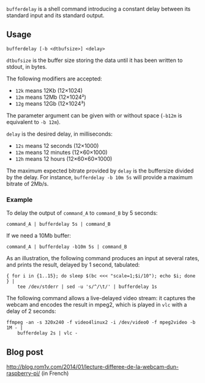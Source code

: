 `bufferdelay` is a shell command introducing a constant delay between its
standard input and its standard output.

## Usage

    bufferdelay [-b <dtbufsize>] <delay>

`dtbufsize` is the buffer size storing the data until it has been written to
stdout, in bytes.

The following modifiers are accepted:
 * `12k` means 12Kb (12×1024)
 * `12m` means 12Mb (12×1024²)
 * `12g` means 12Gb (12×1024³)

The parameter argument can be given with or without space (`-b12m` is equivalent
to `-b 12m`).

`delay` is the desired delay, in milliseconds:
 * `12s` means 12 seconds (12×1000)
 * `12m` means 12 minutes (12×60×1000)
 * `12h` means 12 hours (12×60×60×1000)

The maximum expected bitrate provided by `delay` is the buffersize divided by
the delay.  For instance, `bufferdelay -b 10m 5s` will provide a maximum bitrate
of 2Mb/s.

### Example

To delay the output of `command_A` to `command_B` by 5 seconds:

    command_A | bufferdelay 5s | command_B

If we need a 10Mb buffer:

    command_A | bufferdelay -b10m 5s | command_B

As an illustration, the following command produces an input at several rates,
and prints the result, delayed by 1 second, tabulated:

    { for i in {1..15}; do sleep $(bc <<< "scale=1;$i/10"); echo $i; done } |
        tee /dev/stderr | sed -u 's/^/\t/' | bufferdelay 1s

The following command allows a live-delayed video stream: it captures the webcam
and encodes the result in mpeg2, which is played in `vlc` with a delay of 2
seconds:

    ffmpeg -an -s 320x240 -f video4linux2 -i /dev/video0 -f mpeg2video -b 1M - |
        bufferdelay 2s | vlc -

## Blog post

<http://blog.rom1v.com/2014/01/lecture-differee-de-la-webcam-dun-raspberry-pi/>
(in French)
